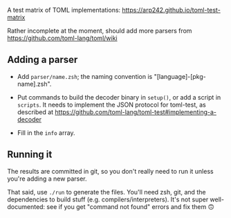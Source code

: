A test matrix of TOML implementations: https://arp242.github.io/toml-test-matrix

Rather incomplete at the moment, should add more parsers from
https://github.com/toml-lang/toml/wiki

Adding a parser
---------------
- Add `parser/name.zsh`; the naming convention is "[language]-[pkg-name].zsh".

- Put commands to build the decoder binary in `setup()`, or add a script in
  `scripts`. It needs to implement the JSON protocol for toml-test, as described
  at https://github.com/toml-lang/toml-test#implementing-a-decoder

- Fill in the `info` array.

Running it
----------
The results are committed in git, so you don't really need to run it unless
you're adding a new parser.

That said, use `./run` to generate the files. You'll need zsh, git, and the
dependencies to build stuff (e.g. compilers/interpreters). It's not super
well-documented: see if you get "command not found" errors and fix them 🙃
